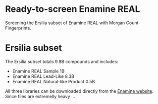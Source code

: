 # Ready-to-screen Enamine REAL
Screening the Ersilia subset of Enamine REAL with Morgan Count Fingerprints. 

# Ersilia subset
The Ersilia subset totals 9.8B compounds and includes:
- Enamine REAL Sample 1B
- Enamine REAL Lead-Like 8.3B
- Enamine REAL Natural-like Product 0.5B

All three libraries can be downloaded directly from the [Enamine website](https://enamine.net/compound-collections/real-compounds/real-database-subsets?highlight=WyJlbmFtaW5lIiwicmVhbCIsInN1YnNldHMiXQ==). Since files are extremelly heavy ...
